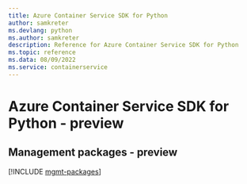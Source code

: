 ```yaml
---
title: Azure Container Service SDK for Python
author: samkreter
ms.devlang: python
ms.author: samkreter
description: Reference for Azure Container Service SDK for Python
ms.topic: reference
ms.data: 08/09/2022
ms.service: containerservice
---
```

# Azure Container Service SDK for Python - preview

## Management packages - preview
[!INCLUDE [mgmt-packages](container-service-mgmt-index.md)]
